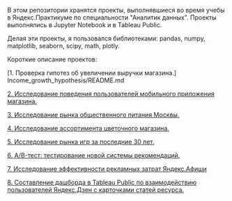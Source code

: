 В этом репозитории хранятся проекты, выполнявшиеся во время учебы в Яндекс.Практикуме по специальности "Аналитик данных". Проекты выполнялись в Jupyter Notebook и в Tableau Public.

Делая эти проекты, я пользовался библиотеками: pandas, numpy, matplotlib, seaborn, scipy, math, plotly.

Короткие описание проектов:

[1. Проверка гипотез об увеличении выручки магазина.] Income_growth_hypothesis/README.md

[2. Исследование поведения пользователей мобильного приложения магазина.](#project2)

[3. Исследование рынка общественного питания Москвы.](#project3)

[4. Исследование ассортимента цветочного магазина.](#project4)

[5. Исследование рынка игр за последние 30 лет.](#project5)

[6. A/B-тест: тестирование новой системы рекомендаций.](#project6)

[7. Исследование эффективности рекламных затрат Яндекс.Афиши](#project7)

[8. Составление дашборда в Tableau Public по взаимодействию пользователей Яндекс.Дзен с карточками статей ресурса.](#project8)

